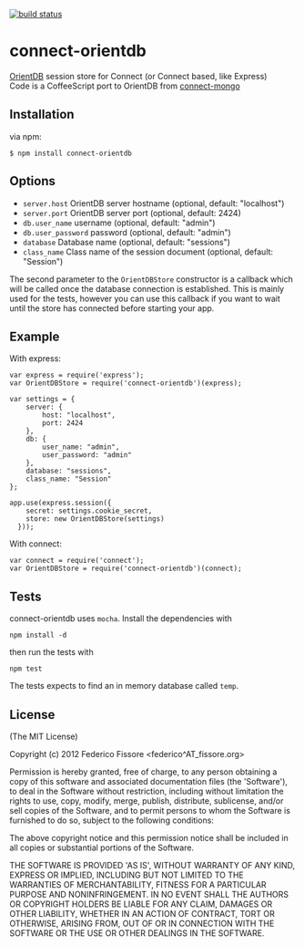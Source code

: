 [![build status](https://secure.travis-ci.org/ffissore/connect-orientdb.png)](http://travis-ci.org/ffissore/connect-orientdb)
# connect-orientdb

  [OrientDB](https://code.google.com/p/orient/) session store for Connect (or Connect based, like Express)  
  Code is a CoffeeScript port to OrientDB from [connect-mongo](https://github.com/kcbanner/connect-mongo)

## Installation

via npm:

    $ npm install connect-orientdb

## Options

  - `server.host` OrientDB server hostname (optional, default: "localhost")
  - `server.port` OrientDB server port (optional, default: 2424)
  - `db.user_name` username (optional, default: "admin")
  - `db.user_password` password (optional, default: "admin")
  - `database` Database name (optional, default: "sessions")
  - `class_name` Class name of the session document (optional, default: "Session")

The second parameter to the `OrientDBStore` constructor is a callback which will be called once the database connection is established.
This is mainly used for the tests, however you can use this callback if you want to wait until the store has connected before
starting your app.

## Example

With express:

    var express = require('express');
    var OrientDBStore = require('connect-orientdb')(express);

    var settings = {
        server: {
            host: "localhost",
            port: 2424
        },
        db: {
            user_name: "admin",
            user_password: "admin"
        },
        database: "sessions",
        class_name: "Session"
    };

    app.use(express.session({
        secret: settings.cookie_secret,
        store: new OrientDBStore(settings)
      }));

With connect:

    var connect = require('connect');
    var OrientDBStore = require('connect-orientdb')(connect);


## Tests

connect-orientdb uses `mocha`. Install the dependencies with

    npm install -d
    
then run the tests with

    npm test

The tests expects to find an in memory database called `temp`.

## License 

(The MIT License)

Copyright (c) 2012 Federico Fissore &lt;federico^AT_fissore.org&gt;

Permission is hereby granted, free of charge, to any person obtaining
a copy of this software and associated documentation files (the
'Software'), to deal in the Software without restriction, including
without limitation the rights to use, copy, modify, merge, publish,
distribute, sublicense, and/or sell copies of the Software, and to
permit persons to whom the Software is furnished to do so, subject to
the following conditions:

The above copyright notice and this permission notice shall be
included in all copies or substantial portions of the Software.

THE SOFTWARE IS PROVIDED 'AS IS', WITHOUT WARRANTY OF ANY KIND,
EXPRESS OR IMPLIED, INCLUDING BUT NOT LIMITED TO THE WARRANTIES OF
MERCHANTABILITY, FITNESS FOR A PARTICULAR PURPOSE AND NONINFRINGEMENT.
IN NO EVENT SHALL THE AUTHORS OR COPYRIGHT HOLDERS BE LIABLE FOR ANY
CLAIM, DAMAGES OR OTHER LIABILITY, WHETHER IN AN ACTION OF CONTRACT,
TORT OR OTHERWISE, ARISING FROM, OUT OF OR IN CONNECTION WITH THE
SOFTWARE OR THE USE OR OTHER DEALINGS IN THE SOFTWARE.